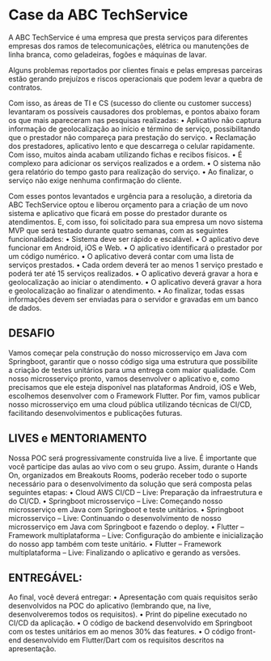 # Case da ABC TechService

A ABC TechService é uma empresa que presta serviços para diferentes empresas dos ramos de telecomunicações, elétrica ou manutenções de linha branca, como geladeiras, fogões e máquinas de lavar.

Alguns problemas reportados por clientes finais e pelas empresas parceiras estão gerando prejuízos e riscos operacionais que podem levar a quebra de contratos.

Com isso, as áreas de TI e CS (sucesso do cliente ou customer success) levantaram os possíveis causadores dos problemas, e pontos abaixo foram os que mais apareceram nas pesquisas realizadas:
• Aplicativo não captura informação de geolocalização ao início e término de serviço, possibilitando que o prestador não compareça para prestação do serviço.
• Reclamação dos prestadores, aplicativo lento e que descarrega o celular rapidamente. Com isso, muitos ainda acabam utilizando fichas e recibos físicos.
• É complexo para adicionar os serviços realizados e a ordem.
• O sistema não gera relatório do tempo gasto para realização do serviço.
• Ao finalizar, o serviço não exige nenhuma confirmação do cliente.

Com esses pontos levantados e urgência para a resolução, a diretoria da ABC TechService optou e liberou orçamento para a criação de um novo sistema e aplicativo que ficará em posse do prestador durante os atendimentos. E, com isso, foi solicitado para sua empresa um novo sistema MVP que será testado durante quatro semanas, com as seguintes funcionalidades:
• Sistema deve ser rápido e escalável.
• O aplicativo deve funcionar em Android, iOS e Web.
• O aplicativo identificará o prestador por um código numérico.
• O aplicativo deverá contar com uma lista de serviços prestados.
• Cada ordem deverá ter ao menos 1 serviço prestado e poderá ter até 15 serviços realizados.
• O aplicativo deverá gravar a hora e geolocalização ao iniciar o atendimento.
• O aplicativo deverá gravar a hora e geolocalização ao finalizar o atendimento.
• Ao finalizar, todas essas informações devem ser enviadas para o servidor e gravadas em um banco de dados.

## DESAFIO

Vamos começar pela construção do nosso microsserviço em Java com Springboot, garantir que o nosso código siga uma estrutura que possibilite a criação de testes unitários para uma entrega com maior qualidade.
Com nosso microsserviço pronto, vamos desenvolver o aplicativo e, como precisamos que ele esteja disponível nas plataformas Android, iOS e Web, escolhemos desenvolver com o Framework Flutter.
Por fim, vamos publicar nosso microsserviço em uma cloud pública utilizando técnicas de CI/CD, facilitando desenvolvimentos e publicações futuras.

## LIVES e MENTORIAMENTO

Nossa POC será progressivamente construída live a live. É importante que você participe das aulas ao vivo com o seu grupo. Assim, durante o Hands On, organizados em Breakouts Rooms, poderão receber todo o suporte necessário para o desenvolvimento da solução que será composta pelas seguintes etapas:
• Cloud AWS CI/CD – Live: Preparação da infraestrutura e do CI/CD.
• Springboot microsserviço – Live: Começando nosso microsserviço em Java com Springboot e teste unitários.
• Springboot microsserviço – Live: Continuando o desenvolvimento de nosso microsserviço em Java com Springboot e fazendo o deploy.
• Flutter – Framework multiplataforma – Live: Configuração do ambiente e inicialização do nosso app também com teste unitário.
• Flutter – Framework multiplataforma – Live: Finalizando o aplicativo e gerando as versões.

## ENTREGÁVEL:

Ao final, você deverá entregar:
• Apresentação com quais requisitos serão desenvolvidos na POC do aplicativo (lembrando que, na live, desenvolveremos todos os requisitos).
• Print do pipeline executado no CI/CD da aplicação.
• O código de backend desenvolvido em Springboot com os testes unitários em ao menos 30% das features.
• O código front-end desenvolvido em Flutter/Dart com os requisitos descritos na apresentação.

